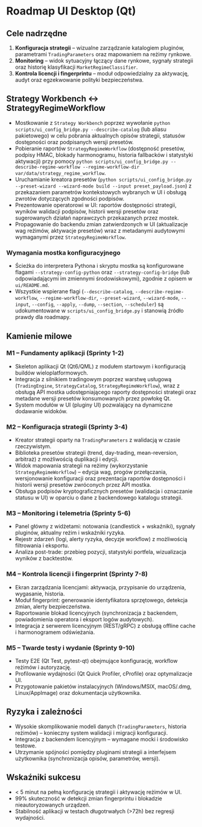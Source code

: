 # Roadmap UI Desktop (Qt)

## Cele nadrzędne

1. **Konfiguracja strategii** – wizualne zarządzanie katalogiem pluginów, parametrami `TradingParameters` oraz mapowaniem na reżimy rynkowe.
2. **Monitoring** – widok sytuacyjny łączący dane rynkowe, sygnały strategii oraz historię klasyfikacji `MarketRegimeClassifier`.
3. **Kontrola licencji i fingerprintu** – moduł odpowiedzialny za aktywację, audyt oraz egzekwowanie polityki bezpieczeństwa.

## Strategy Workbench ↔ StrategyRegimeWorkflow

* Mostkowanie z `Strategy Workbench` poprzez wywołanie `python scripts/ui_config_bridge.py --describe-catalog` (lub aliasu pakietowego) w celu pobrania aktualnych opisów strategii, statusów dostępności oraz podpisanych wersji presetów.
* Pobieranie raportów `StrategyRegimeWorkflow` (dostępność presetów, podpisy HMAC, blokady harmonogramu, historia fallbacków i statystyki aktywacji) przy pomocy `python scripts/ui_config_bridge.py --describe-regime-workflow --regime-workflow-dir var/data/strategy_regime_workflow`.
* Uruchamianie kreatora presetów (`python scripts/ui_config_bridge.py --preset-wizard --wizard-mode build --input preset_payload.json`) z przekazaniem parametrów kontekstowych wybranych w UI i obsługą zwrotów dotyczących zgodności podpisów.
* Prezentowanie operatorowi w UI: raportów dostępności strategii, wyników walidacji podpisów, historii wersji presetów oraz sugerowanych działań naprawczych przekazanych przez mostek.
* Propagowanie do backendu zmian zatwierdzonych w UI (aktualizacje wag reżimów, aktywacje presetów) wraz z metadanymi audytowymi wymaganymi przez `StrategyRegimeWorkflow`.

### Wymagania mostka konfiguracyjnego

* Ścieżka do interpretera Pythona i skryptu mostka są konfigurowane flagami `--strategy-config-python` oraz `--strategy-config-bridge` (lub odpowiadającymi im zmiennymi środowiskowymi), zgodnie z opisem w `ui/README.md`.
* Wszystkie wspierane flagi (`--describe-catalog`, `--describe-regime-workflow`, `--regime-workflow-dir`, `--preset-wizard`, `--wizard-mode`, `--input`, `--config`, `--apply`, `--dump`, `--section`, `--scheduler`) są udokumentowane w `scripts/ui_config_bridge.py` i stanowią źródło prawdy dla roadmapy.

## Kamienie milowe

### M1 – Fundamenty aplikacji (Sprinty 1-2)

* Skeleton aplikacji Qt (Qt6/QML) z modułem startowym i konfiguracją buildów wieloplatformowych.
* Integracja z silnikiem tradingowym poprzez warstwę usługową (`TradingEngine`, `StrategyCatalog`, `StrategyRegimeWorkflow`), wraz z obsługą API mostka udostępniającego raporty dostępności strategii oraz metadane wersji presetów konsumowanych przez powłokę Qt.
* System modułów w UI (pluginy UI) pozwalający na dynamiczne dodawanie widoków.

### M2 – Konfiguracja strategii (Sprinty 3-4)

* Kreator strategii oparty na `TradingParameters` z walidacją w czasie rzeczywistym.
* Biblioteka presetów strategii (trend, day-trading, mean-reversion, arbitraż) z możliwością duplikacji i edycji.
* Widok mapowania strategii na reżimy (wykorzystanie `StrategyRegimeWorkflow`) – edycja wag, progów przełączania, wersjonowanie konfiguracji oraz prezentacja raportów dostępności i historii wersji presetów zwróconych przez API mostka.
* Obsługa podpisów kryptograficznych presetów (walidacja i oznaczanie statusu w UI) w oparciu o dane z backendowego katalogu strategii.

### M3 – Monitoring i telemetria (Sprinty 5-6)

* Panel główny z widżetami: notowania (candlestick + wskaźniki), sygnały pluginów, aktualny reżim i wskaźniki ryzyka.
* Rejestr zdarzeń (logi, alerty ryzyka, decyzje workflow) z możliwością filtrowania i eksportu.
* Analiza post-trade: przebieg pozycji, statystyki portfela, wizualizacja wyników z backtestów.

### M4 – Kontrola licencji i fingerprint (Sprinty 7-8)

* Ekran zarządzania licencjami: aktywacja, przypisanie do urządzenia, wygasanie, historia.
* Moduł fingerprint: generowanie identyfikatora sprzętowego, detekcja zmian, alerty bezpieczeństwa.
* Raportowanie blokad licencyjnych (synchronizacja z backendem, powiadomienia operatora i eksport logów audytowych).
* Integracja z serwerem licencyjnym (REST/gRPC) z obsługą offline cache i harmonogramem odświeżania.

### M5 – Twarde testy i wydanie (Sprinty 9-10)

* Testy E2E (Qt Test, pytest-qt) obejmujące konfigurację, workflow reżimów i autoryzację.
* Profilowanie wydajności (Qt Quick Profiler, cProfile) oraz optymalizacje UI.
* Przygotowanie pakietów instalacyjnych (Windows/MSIX, macOS/.dmg, Linux/AppImage) oraz dokumentacja użytkownika.

## Ryzyka i zależności

* Wysokie skomplikowanie modeli danych (`TradingParameters`, historia reżimów) – konieczny system walidacji i migracji konfiguracji.
* Integracja z backendem licencyjnym – wymagane mocki i środowisko testowe.
* Utrzymanie spójności pomiędzy pluginami strategii a interfejsem użytkownika (synchronizacja opisów, parametrów, wersji).

## Wskaźniki sukcesu

* < 5 minut na pełną konfigurację strategii i aktywację reżimów w UI.
* 99% skuteczność w detekcji zmian fingerprintu i blokadzie nieautoryzowanych urządzeń.
* Stabilność aplikacji w testach długotrwałych (>72h) bez regresji wydajności.
